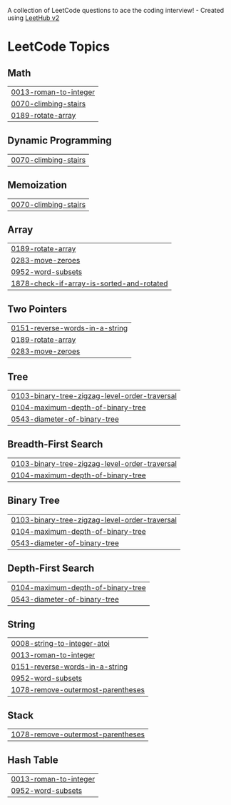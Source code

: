 A collection of LeetCode questions to ace the coding interview! - Created using [LeetHub v2](https://github.com/arunbhardwaj/LeetHub-2.0)
<!---LeetCode Topics Start-->
# LeetCode Topics
## Math
|  |
| ------- |
| [0013-roman-to-integer](https://github.com/rk5080/LEETCODE/tree/master/0013-roman-to-integer) |
| [0070-climbing-stairs](https://github.com/rk5080/LEETCODE/tree/master/0070-climbing-stairs) |
| [0189-rotate-array](https://github.com/rk5080/LEETCODE/tree/master/0189-rotate-array) |
## Dynamic Programming
|  |
| ------- |
| [0070-climbing-stairs](https://github.com/rk5080/LEETCODE/tree/master/0070-climbing-stairs) |
## Memoization
|  |
| ------- |
| [0070-climbing-stairs](https://github.com/rk5080/LEETCODE/tree/master/0070-climbing-stairs) |
## Array
|  |
| ------- |
| [0189-rotate-array](https://github.com/rk5080/LEETCODE/tree/master/0189-rotate-array) |
| [0283-move-zeroes](https://github.com/rk5080/LEETCODE/tree/master/0283-move-zeroes) |
| [0952-word-subsets](https://github.com/rk5080/LEETCODE/tree/master/0952-word-subsets) |
| [1878-check-if-array-is-sorted-and-rotated](https://github.com/rk5080/LEETCODE/tree/master/1878-check-if-array-is-sorted-and-rotated) |
## Two Pointers
|  |
| ------- |
| [0151-reverse-words-in-a-string](https://github.com/rk5080/LEETCODE/tree/master/0151-reverse-words-in-a-string) |
| [0189-rotate-array](https://github.com/rk5080/LEETCODE/tree/master/0189-rotate-array) |
| [0283-move-zeroes](https://github.com/rk5080/LEETCODE/tree/master/0283-move-zeroes) |
## Tree
|  |
| ------- |
| [0103-binary-tree-zigzag-level-order-traversal](https://github.com/rk5080/LEETCODE/tree/master/0103-binary-tree-zigzag-level-order-traversal) |
| [0104-maximum-depth-of-binary-tree](https://github.com/rk5080/LEETCODE/tree/master/0104-maximum-depth-of-binary-tree) |
| [0543-diameter-of-binary-tree](https://github.com/rk5080/LEETCODE/tree/master/0543-diameter-of-binary-tree) |
## Breadth-First Search
|  |
| ------- |
| [0103-binary-tree-zigzag-level-order-traversal](https://github.com/rk5080/LEETCODE/tree/master/0103-binary-tree-zigzag-level-order-traversal) |
| [0104-maximum-depth-of-binary-tree](https://github.com/rk5080/LEETCODE/tree/master/0104-maximum-depth-of-binary-tree) |
## Binary Tree
|  |
| ------- |
| [0103-binary-tree-zigzag-level-order-traversal](https://github.com/rk5080/LEETCODE/tree/master/0103-binary-tree-zigzag-level-order-traversal) |
| [0104-maximum-depth-of-binary-tree](https://github.com/rk5080/LEETCODE/tree/master/0104-maximum-depth-of-binary-tree) |
| [0543-diameter-of-binary-tree](https://github.com/rk5080/LEETCODE/tree/master/0543-diameter-of-binary-tree) |
## Depth-First Search
|  |
| ------- |
| [0104-maximum-depth-of-binary-tree](https://github.com/rk5080/LEETCODE/tree/master/0104-maximum-depth-of-binary-tree) |
| [0543-diameter-of-binary-tree](https://github.com/rk5080/LEETCODE/tree/master/0543-diameter-of-binary-tree) |
## String
|  |
| ------- |
| [0008-string-to-integer-atoi](https://github.com/rk5080/LEETCODE/tree/master/0008-string-to-integer-atoi) |
| [0013-roman-to-integer](https://github.com/rk5080/LEETCODE/tree/master/0013-roman-to-integer) |
| [0151-reverse-words-in-a-string](https://github.com/rk5080/LEETCODE/tree/master/0151-reverse-words-in-a-string) |
| [0952-word-subsets](https://github.com/rk5080/LEETCODE/tree/master/0952-word-subsets) |
| [1078-remove-outermost-parentheses](https://github.com/rk5080/LEETCODE/tree/master/1078-remove-outermost-parentheses) |
## Stack
|  |
| ------- |
| [1078-remove-outermost-parentheses](https://github.com/rk5080/LEETCODE/tree/master/1078-remove-outermost-parentheses) |
## Hash Table
|  |
| ------- |
| [0013-roman-to-integer](https://github.com/rk5080/LEETCODE/tree/master/0013-roman-to-integer) |
| [0952-word-subsets](https://github.com/rk5080/LEETCODE/tree/master/0952-word-subsets) |
<!---LeetCode Topics End-->